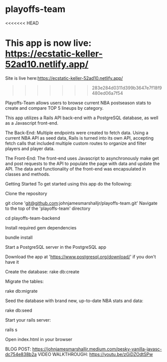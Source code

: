 # playoffs-team
<<<<<<< HEAD

This app is now live: https://ecstatic-keller-52ad10.netlify.app/
=======
Site is live here:https://ecstatic-keller-52ad10.netlify.app/
>>>>>>> 283e284d0311d399b3647e7f18f9480ed06a7f54

Playoffs-Team allows users to browse current NBA postseason stats to create and compare TOP 5 lineups by category.

This app utilizes a Rails API back-end with a PostgreSQL database, as well as a Javascript front-end.

The Back-End:
Multiple endpoints were created to fetch data. Using a current NBA API as seed data, Rails is turned into its own API, accepting fetch calls that included multiple custom routes to organize and filter players and player data.

The Front-End:
The front-end uses Javascript to asynchronously make get and post requests to the API to populate the page with data and update the API. The data and functionality of the front-end was encapsulated in classes and methods.

Getting Started
To get started using this app do the following:

Clone the repository

git clone 'git@github.com:johnjamesmarshalljr/playoffs-team.git'
Navigate to the top of the 'playoffs-team' directory

cd playoffs-team-backend

Install required gem dependencies

bundle install

Start a PostgreSQL server in the PostgreSQL app

Download the app at 'https://www.postgresql.org/download/' if you don't have it

Create the database:
rake db:create

Migrate the tables:

rake db:migrate

Seed the database with brand new, up-to-date NBA stats and data:

rake db:seed

Start your rails server:

rails s

Open index.html in your browser

BLOG POST: https://johnjamesmarshalljr.medium.com/pesky-vanilla-javasc-dc754e838b2a
VIDEO WALKTHROUGH: https://youtu.be/zGiDZOdtSPw
